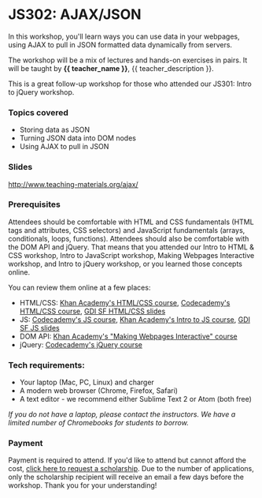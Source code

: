 # JS302: AJAX/JSON

In this workshop, you'll learn ways you can use data in your webpages, using AJAX to pull in JSON formatted data dynamically from servers.

The workshop will be a mix of lectures and hands-on exercises in pairs. It will be taught by **{{ teacher_name }}**, {{ teacher_description }}.

This is a great follow-up workshop for those who attended our JS301: Intro to jQuery workshop.

### Topics covered

* Storing data as JSON
* Turning JSON data into DOM nodes
* Using AJAX to pull in JSON

### Slides

http://www.teaching-materials.org/ajax/

### Prerequisites

Attendees should be comfortable with HTML and CSS fundamentals (HTML tags and attributes, CSS selectors) and JavaScript fundamentals (arrays, conditionals, loops, functions). Attendees should also be comfortable with the DOM API and jQuery. That means that you attended our Intro to HTML & CSS workshop, Intro to JavaScript workshop, Making Webpages Interactive workshop, and Intro to jQuery workshop, or you learned those concepts online.

You can review them online at a few places:
* HTML/CSS: [Khan Academy's HTML/CSS course](https://khanacademy.org/html-css), [Codecademy's HTML/CSS course](https://www.codecademy.com/tracks/web), [GDI SF HTML/CSS slides](http://teaching-materials.org/htmlcss-1day)
* JS: [Codecademy's JS course](https://www.codecademy.com/tracks/javascript), [Khan Academy's Intro to JS course](https://khanacademy.org/programming),  [GDI SF JS slides](http://teaching-materials.org/javascript)
* DOM API: [Khan Academy's "Making Webpages Interactive" course](https://khanacademy.org/html-css-js)
* jQuery: [Codecademy's jQuery course](https://www.codecademy.com/tracks/jquery)


### Tech requirements:

* Your laptop (Mac, PC, Linux) and charger
* A modern web browser (Chrome, Firefox, Safari)
* A text editor - we recommend either Sublime Text 2 or Atom (both free)

*If you do not have a laptop, please contact the instructors. We have a limited number of Chromebooks for students to borrow.*

### Payment

Payment is required to attend. If you'd like to attend but cannot afford the cost, [click here to request a scholarship](https://docs.google.com/forms/d/e/1FAIpQLSfiUBN4yve3L7iociXzcqNgEtrljsn_7mCgZ3eUtvAEr3bcQg/viewform). Due to the number of applications, only the scholarship recipient will receive an email a few days before the workshop. Thank you for your understanding!

